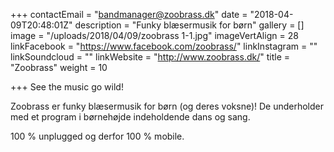 +++
contactEmail = "bandmanager@zoobrass.dk"
date = "2018-04-09T20:48:01Z"
description = "Funky blæsermusik for børn"
gallery = []
image = "/uploads/2018/04/09/zoobrass 1-1.jpg"
imageVertAlign = 28
linkFacebook = "https://www.facebook.com/zoobrass/"
linkInstagram = ""
linkSoundcloud = ""
linkWebsite = "http://www.zoobrass.dk/"
title = "Zoobrass"
weight = 10

+++
See the music go wild!

Zoobrass er funky blæsermusik for børn (og deres voksne)! De underholder med et program i børnehøjde indeholdende dans og sang.  

100 % unplugged og derfor 100 % mobile. 